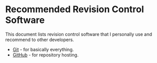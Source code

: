 # Recommended Revision Control Software

This document lists revision control software that I personally use and recommend to other developers.

- [Git](https://git-scm.com/) - for basically everything.
- [GitHub](https://github.com/) - for repository hosting.
